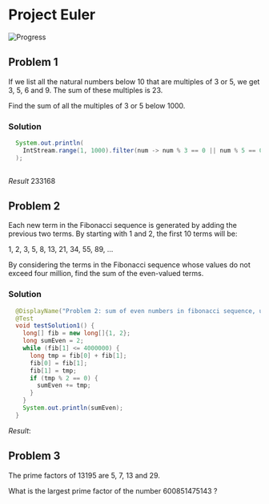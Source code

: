 # Project Euler

![Progress](https://projecteuler.net/profile/wolfieBytes.png)

## Problem 1

If we list all the natural numbers below 10 that are multiples of 3 or 5, we get 3, 5, 6 and 9. The sum of these multiples is 23.

Find the sum of all the multiples of 3 or 5 below 1000.

### Solution

``` java
  System.out.println(
    IntStream.range(1, 1000).filter(num -> num % 3 == 0 || num % 5 == 0).sum()
  );
  
```

*Result* 233168

## Problem 2

Each new term in the Fibonacci sequence is generated by adding the previous two terms. By starting with 1 and 2, the first 10 terms will be:

1, 2, 3, 5, 8, 13, 21, 34, 55, 89, ...

By considering the terms in the Fibonacci sequence whose values do not exceed four million, find the sum of the even-valued terms.

### Solution

```java
  @DisplayName("Problem 2: sum of even numbers in fibonacci sequence, under 4 million = ")
  @Test
  void testSolution1() {
    long[] fib = new long[]{1, 2};
    long sumEven = 2;
    while (fib[1] <= 4000000) {
      long tmp = fib[0] + fib[1];
      fib[0] = fib[1];
      fib[1] = tmp;
      if (tmp % 2 == 0) {
        sumEven += tmp;
      }
    }
    System.out.println(sumEven);
  }
```

*Result*: 

## Problem 3

The prime factors of 13195 are 5, 7, 13 and 29.

What is the largest prime factor of the number 600851475143 ?

